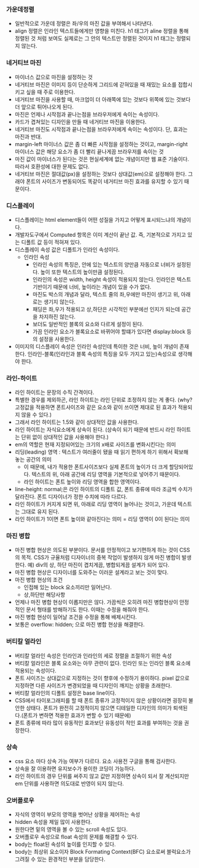 ### 가운데정렬
- 일반적으로 가운데 정렬은 좌/우의 마진 값을 부여해서 나타낸다.
- align 정렬은 인라인 텍스트들에게만 영향을 미친다. h1 태그가 aline 정렬을 통해
정렬된 것 처럼 보여도 실제로는 그 안의 텍스트만 정렬된 것이지 h1 태그는 정렬되지 않는다.

### 네거티브 마진
- 마이너스 값으로 마진을 설정하는 것
- 네거티브 마진은 이미지 등이 단순하게 그리드에 갇혀있을 때 재밌는 요소를 접합시키고 싶을 때
주로 이용한다.
- 네거티브 마진을 사용할 때, 마크업이 더 아래쪽에 있는 것보다 위쪽에 있는 것보다 더 앞으로 튀어나오게 된다.
- 마진은 언제나 시작점과 끝나는점을 브라우저에게 속이는 속성이다.
- 카드가 겹쳐있는 디자인을 만들 때 네거티브 마진을 이용한다.
- 네거티브 마진도 시작점과 끝나는점을 브라우저에게 속이는 속성이다. 단, 효과는 마진과 반대.
- margin-left 마이너스 값은 좀 더 빠른 시작점을 설정하는 것이고, margin-right 마이너스 값은 해당 요소가 좀 더 빨리 끝나게끔
브라우저를 속이는 것
- 마진 값이 마이너스가 된다는 것은 현실세계에 없는 개념이지만 웹 표준 기술이다. 따라서 호환성에 대한 문제도 없다.
- 네거티브 마진은 절대값(px)을 설정하는 것보다 상대값(em)으로 설정해야 한다. 그래야 폰트의 사이즈가 변동되어도 똑같이 네거티브 마진 효과를 유지할 수 있기 때문이다.

### 디스플레이
- 디스플레이는 html element들이 어떤 성질을 가지고 어떻게 표시되느냐의 개념이다.
- 개발자도구에서 Computed 항목은 이미 계산이 끝난 값. 즉, 기본적으로 가지고 있는 디폴트 값 등이 적혀져 있다.
- 디스플레이 속성 값은 디폴트가 인라인 속성이다.
  - 인라인 속성
    - 인라인 속성의 특징은, 안에 있는 텍스트의 양만큼 자동으로 너비가 설정된다. 높이 또한 텍스트의 높이만큼 설정된다.
    - 인라인의 속성은 width, height 속성이 적용되지 않는다. 인라인은 텍스트 기반이기 때문에 너비, 높이라는 개념이 있을 수가 없다.
    - 마진도 박스의 개념과 달라, 텍스트 줄의 좌,우에만 마진이 생기고 위, 아래로는 생기지 않는다.
    - 패딩은 좌,우가 적용되고 상,하단은 시각적인 부분에선 인지가 되는데 공간을 차지하진 않는다.
    - 보더도 일반적인 블록의 요소와 다르게 설정이 된다.
    - 가끔 인라인 요소가 블록요소로 바뀌어야 할떄가 있다면 display:block 등의 설정을 사용한다.
- 이미지의 디스플레이 속성은 인라인 속성인데 특이한 것은 너비, 높이 개념이 존재한다. 인라인-블록(인라인과 블록 속성의 특징을 모두 가지고 있는)속성으로 생각해야 한다.

### 라인-하이트
- 라인 하이트는 문장의 수직 간격이다.
- 특별한 경우를 제외하곤, 라인 하이트는 라인 단위로 조정하지 않는 게 좋다. (why? 고정값을 적용하면 폰트사이즈와 같은 요소와 같이 쓰이면 제대로 된 효과가 적용되지 않을 수 있다.)
- 그래서 라인 하이트는 1.5와 같이 상대적인 값을 사용한다.
- 라인 하이트는 자식요소에게 상속이 된다. (상속이 되기 때문에 반드시 라인 하이트는 단위 없이 상대적인 값을 사용해야 한다.)
- em의 역할은 현재 지정되어있는 크기의 x배로 사이즈를 변화시킨다는 의미
- 리딩(leading) 영역 : 텍스트가 여러줄이 됐을 때 읽기 편하게 하기 위해서 확보해 놓는 공간의 의미
  - 이 때문에, 내가 적용한 폰트사이즈보다 실제 폰트의 높이가 더 크게 할당되어있다. 텍스트의 위, 아래 공간에 리딩 영역을 기본적으로 넣어주기 때문이다.
  - 라인 하이트는 폰트 높이와 리딩 영역을 합한 영역이다.
- line-height: normal;은 라인 하이트의 디폴트 값, 폰트 종류에 따라 조금씩 수치가 달라진다. 폰트 디자이너가 정한 수치에 따라 다르다.
- 라인 하이트가 커지게 되면 위, 아래로 리딩 영역이 늘어나는 것이고, 가운데 텍스트는 그대로 유지 된다.
- 라인 하이트가 1이면 폰트 높이와 같아진다는 의미 = 리딩 영역이 0이 된다는 의미

### 마진 병합
- 마진 병합 현상은 의도된 부분이다. 문서를 안정적이고 보기편하게 하는 것이 CSS의 목적. CSS가 규율처럼 디자이너의 중복 작업이 발생하지 않게 마진 병합이 발생한다.
예) div의 상, 하단 마진이 겹치게끔, 병합되게끔 설계가 되어 있다.
- 마진 병합 현상은 디자이너를 도와주는 이러운 설계라고 보는 것이 맞다.
- 마진 병합 현상의 조건
  - 인접해 있는 block 요소끼리만 일어난다.
  - 상,하단만 해당사항
- 언제나 마진 병합 현상이 이롭지만은 않다. 가끔씩은 오히려 마진 병합현상이 안정적인 문서 형태를 방해하기도 한다. 이때는 수정을 해줘야 한다.
- 마진 병합 현상이 일어날 조건을 수정을 통해 배제시킨다.
- 보통은 overflow: hidden; 으로 마진 병합 현상을 해결한다.

### 버티칼 얼라인
- 버티칼 얼라인 속성은 인라인과 인라인의 세로 정렬을 조절하기 위한 속성
- 버티칼 얼라인은 블록 요소와는 아무 관련이 없다. 인라인 또는 인라인 블록 요소에 적용되는 속성이다.
- 폰트 사이즈는 상대값으로 지정하는 것이 향후에 수정하기 용이하다. pixel 값으로 지정하면 다른 사이즈가 변경되었을 때 디자인이 깨지는 상황을 초래한다.
- 버티칼 얼라인의 디폴트 설정은 base line이다.
- CSS에서 타이포그래피를 할 때 폰트 종류가 고정적이지 않은 상황이라면 굉장히 불안한 상태다. 폰트가 완전히 고정적이지 않으면 디테일한 디자인의 의미가 퇴색된다.(폰트가 변하면 적용한 효과가 변할 수 있기 때문에)
- 폰트 종류에 따라 많이 유동적인 효과보단 유동성이 적인 효과를 부여하는 것을 권장한다.

### 상속
- css 요소 마다 상속 가능 여부가 다르다. 요소 사용전 구글을 통해 검사한다.
- 상속을 잘 이용하면 유지보수가 용이한 코딩이 가능하다.
- 라인 하이트의 경우 단위를 써주지 않고 값만 지정하면 상속이 되서 잘 계산되지만 em 단위를 사용하면 의도대로 반영이 되지 않는다.

### 오버플로우
- 자식의 영역이 부모의 영역을 벗어난 상황을 제어하는 속성
- hidden 속성을 제일 많이 사용한다.
- 원한다면 밑의 영역을 볼 수 있는 scroll 속성도 있다.
- 오버플로우 속성으로 float 속성의 문제를 해결할 수 있다.
- body는 float된 속성의 높이를 인지할 수 있다.
- body는 최상위 요소이자 Block Formating Context(BFC) 요소로써 블럭요소가 그려질 수 있는 환경적인 부분을 담당한다.
